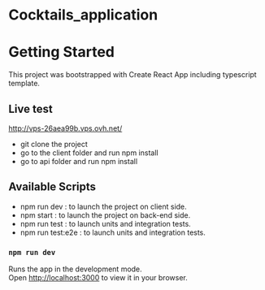 # Cocktails_application

# Getting Started

This project was bootstrapped with Create React App including typescript template.

## Live test

http://vps-26aea99b.vps.ovh.net/

- git clone the project
- go to the client folder and run npm install
- go to api folder and run npm install

## Available Scripts

- npm run dev : to launch the project on client side.
- npm start : to launch the project on back-end side.
- npm run test : to launch units and integration tests.
- npm run test:e2e : to launch units and integration tests.

### `npm run dev`

Runs the app in the development mode.\
Open [http://localhost:3000](http://localhost:3000) to view it in your browser.

